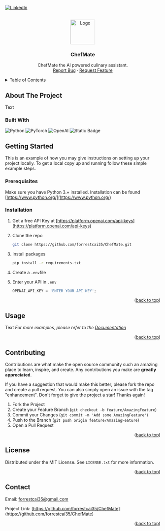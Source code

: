 <!-- Improved compatibility of back to top link: See: https://github.com/othneildrew/Best-README-Template/pull/73 -->
<a name="readme-top"></a>



<!-- PROJECT SHIELDS -->
<!--
*** I'm using markdown "reference style" links for readability.
*** Reference links are enclosed in brackets [ ] instead of parentheses ( ).
*** See the bottom of this document for the declaration of the reference variables
*** for contributors-url, forks-url, etc. This is an optional, concise syntax you may use.
*** https://www.markdownguide.org/basic-syntax/#reference-style-links
-->

[![LinkedIn][linkedin-shield]][linkedin-url]



<!-- PROJECT LOGO -->
<br />
<div align="center">
  <a href="https://github.com/forrestcai35/ChefMate">
    <img src="Sprites/ChefMateIcon.ico" alt="Logo" width="80" height="80">
  </a>

<h3 align="center">ChefMate</h3>

  <p align="center">
    ChefMate the AI powered culinary assistant.
    <br />
    <a href="https://github.com/forrestcai35/ChefMate/issues">Report Bug</a>
    ·
    <a href="https://github.com/forrestcai35/ChefMate/issues">Request Feature</a>
  </p>
</div>



<!-- TABLE OF CONTENTS -->
<details>
  <summary>Table of Contents</summary>
  <ol>
    <li>
      <a href="#about-the-project">About The Project</a>
      <ul>
        <li><a href="#built-with">Built With</a></li>
      </ul>
    </li>
    <li>
      <a href="#getting-started">Getting Started</a>
      <ul>
        <li><a href="#prerequisites">Prerequisites</a></li>
        <li><a href="#installation">Installation</a></li>
      </ul>
    </li>
    <li><a href="#usage">Usage</a></li>
    <li><a href="#contributing">Contributing</a></li>
    <li><a href="#license">License</a></li>
    <li><a href="#contact">Contact</a></li>
  </ol>
</details>


<!-- ABOUT THE PROJECT -->
## About The Project
Text


### Built With

![Python](https://img.shields.io/badge/Python-%233776AB?style=for-the-badge&logo=Python&labelColor=black&link=https%3A%2F%2Fwww.python.org%2F)
![PyTorch](https://img.shields.io/badge/PyTorch-%23EE4C2C?style=for-the-badge&logo=PyTorch&labelColor=black&link=https%3A%2F%2Fpytorch.org%2F)
![OpenAI](https://img.shields.io/badge/OpenAI-%23412991?style=for-the-badge&logo=OpenAI&labelColor=black&link=https%3A%2F%2Fopenai.com%2F)
![Static Badge](https://img.shields.io/badge/MongoDB-%2347A248?style=for-the-badge&logo=MongoDB&labelColor=black&link=https%3A%2F%2Fwww.mongodb.com%2F)




<!-- GETTING STARTED -->
## Getting Started

This is an example of how you may give instructions on setting up your project locally.
To get a local copy up and running follow these simple example steps.

### Prerequisites

Make sure you have Python 3.+ installed. Installation can be found [https://www.python.org/](https://www.python.org/)

### Installation

1. Get a free API Key at [https://platform.openai.com/api-keys](https://platform.openai.com/api-keys)
2. Clone the repo
   ```sh
   git clone https://github.com/forrestcai35/ChefMate.git
   ```
3. Install packages
   ```sh
   pip install -r requirements.txt
   ```
4. Create a `.env`file

5. Enter your API in `.env`
   ```js
   OPENAI_API_KEY = 'ENTER YOUR API KEY';
   ```

<p align="right">(<a href="#readme-top">back to top</a>)</p>



<!-- USAGE EXAMPLES -->
## Usage

Text
_For more examples, please refer to the [Documentation](https://example.com)_

<p align="right">(<a href="#readme-top">back to top</a>)</p>




<!-- CONTRIBUTING -->
## Contributing

Contributions are what make the open source community such an amazing place to learn, inspire, and create. Any contributions you make are **greatly appreciated**.

If you have a suggestion that would make this better, please fork the repo and create a pull request. You can also simply open an issue with the tag "enhancement".
Don't forget to give the project a star! Thanks again!

1. Fork the Project
2. Create your Feature Branch (`git checkout -b feature/AmazingFeature`)
3. Commit your Changes (`git commit -m 'Add some AmazingFeature'`)
4. Push to the Branch (`git push origin feature/AmazingFeature`)
5. Open a Pull Request

<p align="right">(<a href="#readme-top">back to top</a>)</p>



<!-- LICENSE -->
## License

Distributed under the MIT License. See `LICENSE.txt` for more information.

<p align="right">(<a href="#readme-top">back to top</a>)</p>



<!-- CONTACT -->
## Contact

Email: forrestcai35@gmail.com

Project Link: [https://github.com/forrestcai35/ChefMate](https://github.com/forrestcai35/ChefMate)

<p align="right">(<a href="#readme-top">back to top</a>)</p>



<!-- MARKDOWN LINKS & IMAGES -->
<!-- https://www.markdownguide.org/basic-syntax/#reference-style-links -->
[contributors-shield]: https://img.shields.io/github/contributors/github_username/repo_name.svg?style=for-the-badge
[contributors-url]: https://github.com/github_username/repo_name/graphs/contributors
[forks-shield]: https://img.shields.io/github/forks/github_username/repo_name.svg?style=for-the-badge
[forks-url]: https://github.com/github_username/repo_name/network/members
[stars-shield]: https://img.shields.io/github/stars/github_username/repo_name.svg?style=for-the-badge
[stars-url]: https://github.com/github_username/repo_name/stargazers
[issues-shield]: https://img.shields.io/github/issues/github_username/repo_name.svg?style=for-the-badge
[issues-url]: https://github.com/github_username/repo_name/issues
[license-shield]: https://img.shields.io/github/license/github_username/repo_name.svg?style=for-the-badge
[license-url]: https://github.com/github_username/repo_name/blob/master/LICENSE.txt
[linkedin-shield]: https://img.shields.io/badge/-LinkedIn-black.svg?style=for-the-badge&logo=linkedin&colorB=555
[linkedin-url]: https://linkedin.com/in/forrestcai

